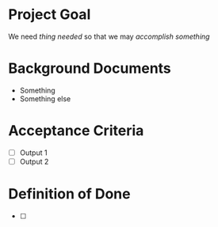 # Project Goal

We need _thing needed_ so that we may _accomplish something_

# Background Documents

- Something
- Something else

# Acceptance Criteria

- [ ] Output 1
- [ ] Output 2

# Definition of Done

- [ ] 